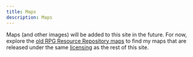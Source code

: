 ```yaml
---
title: Maps
description: Maps
---
```


Maps (and other images) will be added to this site in the future. For now, explore the [old RPG Resource Repository maps](https://github.com/phd20/rpg/tree/d1de45d91ba4843e993cc4fb680afc7cb9442eff/Maps) to find my maps that are released under the same [licensing](/reference/license) as the rest of this site.
